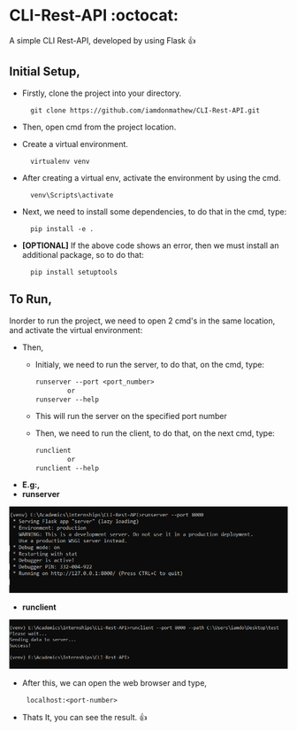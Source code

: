 # CLI-Rest-API :octocat:
A simple CLI Rest-API, developed by using Flask :+1:

## Initial Setup,
- Firstly, clone the project into your directory.

        git clone https://github.com/iamdonmathew/CLI-Rest-API.git
        
- Then, open cmd from the project location.
- Create a virtual environment.

        virtualenv venv
        
- After creating a virtual env, activate the environment by using the cmd.

        venv\Scripts\activate
        
- Next, we need to install some dependencies, to do that in the cmd, type:

        pip install -e .
        
- **[OPTIONAL]** If the above code shows an error, then we must install an additional package, so to do that:

        pip install setuptools
        


## To Run,
Inorder to run the project, we need to open 2 cmd's in the same location, and activate the virtual environment:

- Then,
  - Initialy, we need to run the server, to do that, on the cmd, type:
        
        runserver --port <port_number>
                or
        runserver --help
        
  - This will run the server on the specified port number
  - Then, we need to run the client, to do that, on the next cmd, type:
  
        runclient
                or
        runclient --help
       
- **E.g:,**
- **runserver**
        
![](images/runserver.PNG)
        
- **runclient**
       
![](images/runclient.PNG)
  
- After this, we can open the web browser and type,
    
       localhost:<port-number>
       
- Thats It, you can see the result. :+1:
